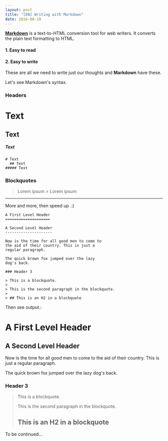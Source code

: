 ```yaml
---
layout: post
title: "[EN] Writing with Markdown"
date: 2016-08-18
---
```


[**Markdown**](https://daringfireball.net/projects/markdown/basics) is a text-to-HTML conversion tool for web writers. 
It converts the plain text formatting to HTML.

#### 1. Easy to read

#### 2. Easy to write 

These are all we need to write just our thoughts and **Markdown** have these.

Let's see Markdown's syntax.

### Headers ###

# Text #
 
## Text

##### Text
    # Text
	  ## Text
    ##### Text

### Blockquotes

> Lorem ipsum
    > Lorem ipsum

---
More and more, then speed up .:)

~~~
A First Level Header
====================

A Second Level Header
---------------------

Now is the time for all good men to come to
the aid of their country. This is just a
regular paragraph.

The quick brown fox jumped over the lazy
dog's back.

### Header 3

> This is a blockquote.
> 
> This is the second paragraph in the blockquote.
>
> ## This is an H2 in a blockquote
~~~

Then see output.:

A First Level Header
====================

A Second Level Header
---------------------

Now is the time for all good men to come to
the aid of their country. This is just a
regular paragraph.

The quick brown fox jumped over the lazy
dog's back.

### Header 3

> This is a blockquote.
> 
> This is the second paragraph in the blockquote.
>
> ## This is an H2 in a blockquote




To be continued...
